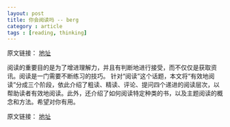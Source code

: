 ```yaml
---
layout: post
title: 你会阅读吗 -- berg
category : article
tags : [reading, thinking]
---
```


原文链接： [地址](http://www.cnberg.com/archive/efficiency-reading/)

阅读的重要目的是为了增进理解力，并且有判断地进行接受，而不仅仅是获取资讯。阅读是一门需要不断练习的技巧。 针对“阅读”这个话题，本文将“有效地阅读”分成三个阶段，依此介绍了粗读、精读、评论、提问四个递进的阅读层次，以帮助读者有效地阅读。此外，还介绍了如何阅读特定种类的书，以及主题阅读的概念和方法。希望对你有用。


原文链接： [地址](http://www.cnberg.com/archive/efficiency-reading/)

